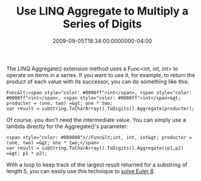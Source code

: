 ﻿---
title: Use LINQ Aggregate to Multiply a Series of Digits
date: "2009-09-05T18:34:00.0000000-04:00"
description: "The LINQ Aggregate() extension method uses a Func<int, int, int> to operate on items in a series. If you want to use it, for example, to return the product of each value with its successor, you can do something like this:"
featuredImage: img/use-linq-aggregate-to-multiply-a-series-of-digits-featured.png
---

The LINQ Aggregate() extension method uses a Func<int, int, int> to operate on items in a series. If you want to use it, for example, to return the product of each value with its successor, you can do something like this:

```
Func&lt;<span style="color: #0000ff">int</span>, <span style="color: #0000ff">int</span>, <span style="color: #0000ff">int</span>&gt; producter = (one, two) =&gt; one * two;
var result = subString.ToCharArray().ToDigits().Aggregate(producter);
```

Of course, you don't need the intermediate value. You can simply use a lambda directly for the Aggregate()'s parameter:

```
<span style="color: #008000">//Func&lt;int, int, int&gt; producter = (one, two) =&gt; one * two;</span>
var result = subString.ToCharArray().ToDigits().Aggregate((p1,p2) =&gt; p1 * p2);
```

With a loop to keep track of the largest result returned for a substring of length 5, you can easily use this technique to [solve Euler 8](http://projecteuler.net/index.php?section=problems&id=8).

